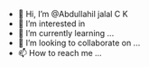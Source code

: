 - 👋 Hi, I’m @Abdullahil jalal C K
- 👀 I’m interested in
- 🌱 I’m currently learning ...
- 💞️ I’m looking to collaborate on ...
- 📫 How to reach me ...

<!---
jalalck/jalalck is a ✨ special ✨ repository because its `README.md` (this file) appears on your GitHub profile.
You can click the Preview link to take a look at your changes.
--->
